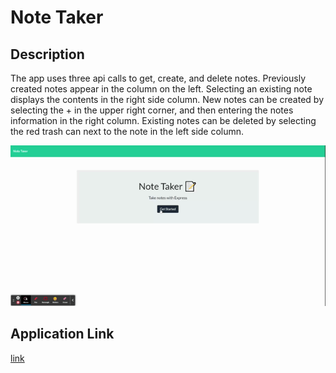 # Note Taker

## Description

The app uses three api calls to get, create, and delete notes. Previously created notes appear in the column on the left. Selecting an existing note displays the contents in the right side column. New notes can be created by selecting the + in the upper right corner, and then entering the notes information in the right column. Existing notes can be deleted by selecting the red trash can next to the note in the left side column.

![](./src/note_taker.gif)

## Application Link

[link](https://aqueous-dawn-92581.herokuapp.com/)
